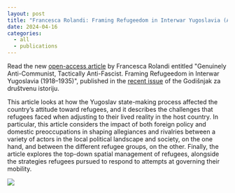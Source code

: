 ```yaml
---
layout: post
title: "Francesca Rolandi: Framing Refugeedom in Interwar Yugoslavia (Article)"
date: 2024-04-16
categories:
  - all
  - publications
---
```


Read the new [open-access article](http://udi.rs/wp-content/uploads/2024/04/1.-Rolandi.pdf) by Francesca Rolandi entitled "Genuinely Anti-Communist, Tactically Anti-Fascist. Framing Refugeedom in Interwar Yugoslavia (1918–1935)", published in the [recent issue](http://udi.rs/godisnjak/godisnjak-za-drustvenu-istoriju-god-xxx-sveska-3-2023/) of the Godišnjak za društvenu istoriju.

This article looks at how the Yugoslav state-making process affected the country’s attitude toward refugees, and it describes the challenges that refugees faced when adjusting to their lived reality in the host country. In particular, this article considers the impact of both foreign policy and domestic preoccupations in shaping allegiances and rivalries between a variety of actors in the local political landscape and society, on the one hand, and between the different refugee groups, on the other. Finally, the article explores the top-down spatial management of refugees, alongside the strategies refugees pursued to respond to attempts at governing their mobility.

![](../../../../assets/images/2024-04-16-godisnjak.png)
